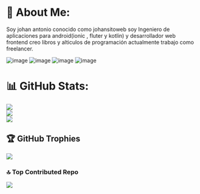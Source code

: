 # 💫 About Me:
Soy johan antonio conocido como johansitoweb soy Ingeniero de aplicaciones para android(ionic , fluter y kotlin) y  desarrollador web frontend creo libros y alticulos de programación actualmente trabajo como freelancer.
<link href="https://cdn.jsdelivr.net/npm/bootstrap@5.3.3/dist/css/bootstrap.min.css" rel="stylesheet" integrity="sha384-QWTKZyjpPEjISv5WaRU9OFeRpok6YctnYmDr5pNlyT2bRjXh0JMhjY6hW+ALEwIH" crossorigin="anonymous">

![image](https://github.com/user-attachments/assets/c0e3b208-cbab-400b-9be4-515fa9defaf9)
![image](https://github.com/user-attachments/assets/b6e696ea-c9b8-4776-9054-c7fbc43a3834)
![image](https://github.com/user-attachments/assets/4024976c-e5c8-45c5-8186-52212e5c4ff2)
![image](https://github.com/user-attachments/assets/44e2ff10-f124-4666-871f-591dfb826870)


# 📊 GitHub Stats:
![](https://github-readme-stats.vercel.app/api?username=Johansitoweb&theme=radical&hide_border=true&include_all_commits=false&count_private=false)<br/>
![](https://github-readme-streak-stats.herokuapp.com/?user=Johansitoweb&theme=radical&hide_border=true)<br/>
![](https://github-readme-stats.vercel.app/api/top-langs/?username=Johansitoweb&theme=radical&hide_border=true&include_all_commits=false&count_private=false&layout=compact)

## 🏆 GitHub Trophies
![](https://github-profile-trophy.vercel.app/?username=Johansitoweb&theme=radical&no-frame=true&no-bg=true&margin-w=4)

### 🔝 Top Contributed Repo
![](https://github-contributor-stats.vercel.app/api?username=Johansitoweb&limit=5&theme=radical&combine_all_yearly_contributions=true)

<!-- Proudly created with GPRM ( https://gprm.itsvg.in ) -->

